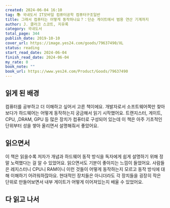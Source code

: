 ```yaml
---
created: 2024-06-04 16:10
tag: 📚 국내도서 IT모바일 컴퓨터공학 컴퓨터구조일반
title: 그래서 컴퓨터는 어떻게 동작하나요？：단순 게이트에서 범용 연산 기계까지
author: J. 클라크 스코트, 지유록
category: 국내도서
total_page: 344
publish_date: 2019-10-10
cover_url: https://image.yes24.com/goods/79637490/XL
status: reading
start_read_date: 2024-06-04
finish_read_date: 2024-06-04
my_rate: 0
book_note: ""
book_url: https://www.yes24.com/Product/Goods/79637490
---
```


## 읽게 된 배경
컴퓨터를 공부하고 더 이해하고 싶어서 고른 책이에요.
개발자로서 소프트웨어쪽만 찾아보다가 하드웨어는 어떻게 동작하는지 궁금해서 읽기 시작했어요.
트랜지스터, 게이트, CPU, ,DRAM, GPU 등 많은 장치가 컴퓨터로 구성되어 있는데 이 책은 아주 기초적인 단위부터 성을 쌓아 올리면서 설명해줘서 좋았어요.

## 읽으면서
이 책은 읽을수록 저자가 개념과 하드웨어 동작 방식을 독자에게 쉽게 설명하기 위해 정말 노력했다는 걸 알 수 있었어요. 읽으면서도 기분이 좋아지는 느낌이 들었어요.
사람들은 레지스터니 CPU니 RAM이니 이런 것들이 어떻게 동작하는지 모르고 동작 방식에 대해 이해하기 어려워하잖아요.
현대적인 장치들은 아니더라도 각 장치들을 굉장히 작은 단위로 만들어보면서 내부 게이트가 어떻게 이어져있는지 배울 수 있었어요.


## 다 읽고 나서